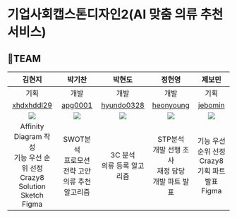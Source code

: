 # 기업사회캡스톤디자인2(AI 맞춤 의류 추천 서비스)

## 🤭TEAM
|김현지|박기찬|박현도|정헌영|제보민|
|:---:|:---:|:---:|:---:|:---:|
|기획|개발|개발|개발|기획|
|[xhdxhddl29](https://github.com/xhdxhddl29)|[apg0001](https://github.com/apg0001)|[hyundo0328](https://github.com/hyundo0328)|[heonyoung](https://github.com/heonyoung)|[jebomin](https://github.com/jebomin)|
|![](https://github.com/apg0001/AdotProject/issues/3#issue-1968298068)|![](https://github.com/apg0001/AdotProject/issues/4#issue-1968302041)|![](https://github.com/apg0001/AdotProject/issues/5#issue-1968302738)|![](https://github.com/apg0001/AdotProject/issues/6#issue-1968303738)|![](https://github.com/apg0001/AdotProject/issues/7#issue-1968304647)|
|Affinity Diagram 작성<br/>기능 우선 순위 선정<br/>Crazy8<br/>Solution Sketch<br/>Figma|SWOT분석<br/>프로모션 전략 고안<br/>의류 추천 알고리즘|3C 분석<br/>의류 등록 알고리즘|STP분석<br/>개발 선행 조사<br/>재정 담당<br/>개발 파트 발표|기능 우선 순위 선정<br/>Crazy8<br/>기획 파트 발표<br/>Figma|
